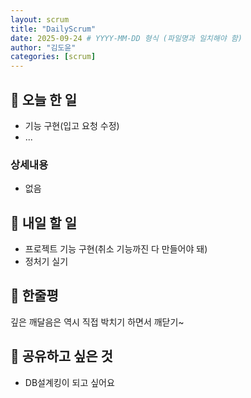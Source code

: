 ```yaml
---
layout: scrum
title: "DailyScrum"
date: 2025-09-24 # YYYY-MM-DD 형식 (파일명과 일치해야 함)
author: "김도윤"
categories: [scrum]
---
```


## 📝 오늘 한 일

- 기능 구현(입고 요청 수정)
- ...

### 상세내용

- 없음

## 🎯 내일 할 일

- 프로젝트 기능 구현(취소 기능까진 다 만들어야 돼)
- 정처기 실기

## 💭 한줄평

깊은 깨달음은 역시 직접 박치기 하면서 깨닫기~

## 🔗 공유하고 싶은 것

- DB설계킹이 되고 싶어요
